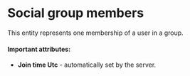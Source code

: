 
# Social group members

This entity represents one membership of a user in a group.

#### Important attributes:

- **Join time Utc** - automatically set by the server.
